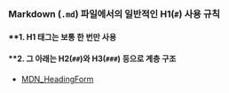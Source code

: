 
### **Markdown (`.md`) 파일에서의 일반적인 H1(`#`) 사용 규칙**

#### **1. H1 태그는 보통 한 번만 사용

#### **2. 그 아래는 H2(`##`)와 H3(`###`) 등으로 계층 구조



- [MDN_HeadingForm](https://developer.mozilla.org/en-US/docs/Web/HTML/Reference/Elements/Heading_Elements)